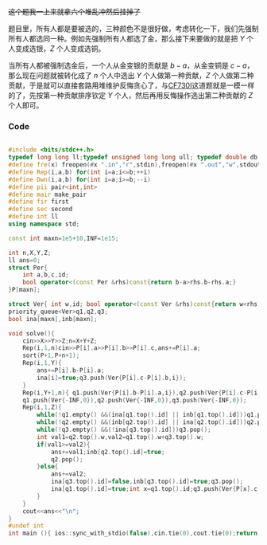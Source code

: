 ~~这个题我一上来就拿六个堆乱冲然后挂掉了~~

题目里，所有人都是要被选的，三种颜色不是很好做，考虑转化一下，我们先强制所有人都选同一种。例如先强制所有人都选了金，那么接下来要做的就是把 $Y$ 个人变成选银，$Z$ 个人变成选铜。

当所有人都被强制选金后，一个人从金变银的贡献是 $b-a$，从金变铜是 $c-a$，那么现在问题就被转化成了 $n$ 个人中选出 $Y$ 个人做第一种贡献，$Z$ 个人做第二种贡献，于是就可以直接套路用堆维护反悔贪心了，与[CF730I](https://www.luogu.com.cn/problem/CF730I)这道题就是一模一样的了，先按第一种贡献排序钦定 $Y$ 个人，然后再用反悔操作选出第二种贡献的 $Z$ 个人即可。

### Code
```cpp

#include <bits/stdc++.h>
typedef long long ll;typedef unsigned long long ull; typedef double db;typedef long double ldb;
#define fre(x) freopen(#x ".in","r",stdin),freopen(#x ".out","w",stdout)
#define Rep(i,a,b) for(int i=a;i<=b;++i) 
#define Dwn(i,a,b) for(int i=a;i>=b;--i)
#define pii pair<int,int>
#define mair make_pair
#define fir first
#define sec second
#define int ll
using namespace std;

const int maxn=1e5+10,INF=1e15;

int n,X,Y,Z;
ll ans=0;
struct Per{
	int a,b,c,id;
	bool operator<(const Per &rhs)const{return b-a>rhs.b-rhs.a;}
}P[maxn];

struct Ver{ int w,id; bool operator<(const Ver &rhs)const{return w<rhs.w;} };
priority_queue<Ver>q1,q2,q3;
bool ina[maxn],inb[maxn];

void solve(){
	cin>>X>>Y>>Z;n=X+Y+Z;
	Rep(i,1,n)cin>>P[i].a>>P[i].b>>P[i].c,ans+=P[i].a;
	sort(P+1,P+n+1);
	Rep(i,1,Y){
		ans+=P[i].b-P[i].a;
		ina[i]=true;q3.push(Ver{P[i].c-P[i].b,i});
	}
	Rep(i,Y+1,n){ q1.push(Ver{P[i].b-P[i].a,i}),q2.push(Ver{P[i].c-P[i].a,i}); }
	q1.push(Ver{-INF,0}),q2.push(Ver{-INF,0}),q3.push(Ver{-INF,0});
	Rep(i,1,Z){
		while(!q1.empty() &&(ina[q1.top().id] || inb[q1.top().id]))q1.pop();
		while(!q2.empty() &&(inb[q2.top().id] || ina[q2.top().id]))q2.pop();
		while(!q3.empty() &&(!ina[q3.top().id]))q3.pop();
		int val1=q2.top().w,val2=q1.top().w+q3.top().w;
		if(val1>=val2){
			ans+=val1;inb[q2.top().id]=true;
			q2.pop();
		}else{
			ans+=val2;
			ina[q3.top().id]=false,inb[q3.top().id]=true;q3.pop();
			ina[q1.top().id]=true;int x=q1.top().id;q3.push(Ver{P[x].c-P[x].b,x});q1.pop();
		}
	}
	cout<<ans<<"\n";
}
#undef int
int main (){ ios::sync_with_stdio(false),cin.tie(0),cout.tie(0);return solve(),0; }


```